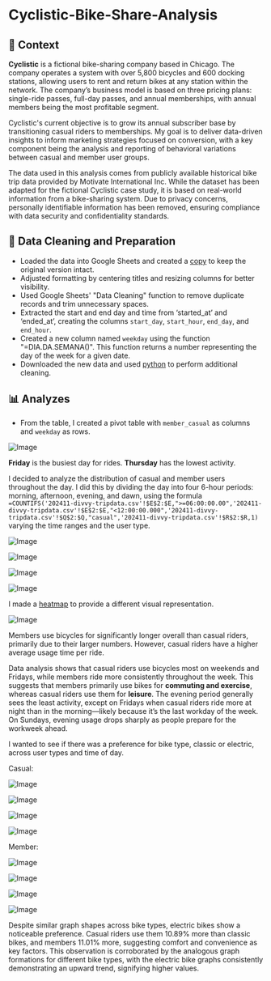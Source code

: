 # Cyclistic-Bike-Share-Analysis

## 📌 Context

**Cyclistic** is a fictional bike-sharing company based in Chicago. The company operates a system with over 5,800 bicycles and 600 docking stations, allowing users to rent and return bikes at any station within the network. The company’s business model is based on three pricing plans: single-ride passes, full-day passes, and annual memberships, with annual members being the most profitable segment.

Cyclistic's current objective is to grow its annual subscriber base by transitioning casual riders to memberships. My goal is to deliver data-driven insights to inform marketing strategies focused on conversion, with a key component being the analysis and reporting of behavioral variations between casual and member user groups.

The data used in this analysis comes from publicly available historical bike trip data provided by Motivate International Inc. While the dataset has been adapted for the fictional Cyclistic case study, it is based on real-world information from a bike-sharing system. Due to privacy concerns, personally identifiable information has been removed, ensuring compliance with data security and confidentiality standards.

## 🧹 Data Cleaning and Preparation

- Loaded the data into Google Sheets and created a [copy](bike%20data.csv) to keep the original version intact.
- Adjusted formatting by centering titles and resizing columns for better visibility.
- Used Google Sheets' "Data Cleaning" function to remove duplicate records and trim unnecessary spaces.
- Extracted the start and end day and time from ‘started_at’ and ‘ended_at’, creating the columns `start_day`, `start_hour`, `end_day`, and `end_hour`.
- Created a new column named `weekday` using the function "=DIA.DA.SEMANA()". This function returns a number representing the day of the week for a given date.
- Downloaded the new data and used [python](data_cleaning.ipynb) to perform additional cleaning.

## 📊 Analyzes


- From the table, I created a pivot table with `member_casual` as columns and `weekday` as rows.


![Image](https://github.com/user-attachments/assets/2367be7e-316d-40eb-a630-004c4c91c1bf)


**Friday** is the busiest day for rides.
**Thursday** has the lowest activity.

I decided to analyze the distribution of casual and member users throughout the day. I did this by dividing the day into four 6-hour periods: morning, afternoon, evening, and dawn, using the formula `=COUNTIFS('202411-divvy-tripdata.csv'!$E$2:$E,">=06:00:00.00",'202411-divvy-tripdata.csv'!$E$2:$E,"<12:00:00.000",'202411-divvy-tripdata.csv'!$Q$2:$Q,"casual",'202411-divvy-tripdata.csv'!$R$2:$R,1)` varying the time ranges and the user type.


![Image](https://github.com/user-attachments/assets/212eece8-c53a-45ef-b9e7-5ed6b57e92e2)


![Image](https://github.com/user-attachments/assets/6838ce32-5448-4593-bc9b-5fa652f2e198)


![Image](https://github.com/user-attachments/assets/bb259383-30f6-4faf-be94-c649f5ef5ca9)


![Image](https://github.com/user-attachments/assets/f3e1992e-9ae7-41a2-9fdb-2fea4b1bcbea)


I made a [heatmap](https://github.com/enzocolamego/Cyclistic-Bike-Share-Analysis/blob/main/analysis/heatmap.R) to provide a different visual representation.


![Image](https://github.com/user-attachments/assets/ac7397fa-cc0e-4a7a-b6ff-fad69cfce6a4)


Members use bicycles for significantly longer overall than casual riders, primarily due to their larger numbers. However, casual riders have a higher average usage time per ride.

Data analysis shows that casual riders use bicycles most on weekends and Fridays, while members ride more consistently throughout the week. This suggests that members primarily use bikes for **commuting and exercise**, whereas casual riders use them for **leisure**. The evening period generally sees the least activity, except on Fridays when casual riders ride more at night than in the morning—likely because it’s the last workday of the week. On Sundays, evening usage drops sharply as people prepare for the workweek ahead.

I wanted to see if there was a preference for bike type, classic or electric, across user types and time of day.


Casual:

![Image](https://github.com/user-attachments/assets/91b2f3fd-e87e-45fd-b56f-d9eb8bd82031)

![Image](https://github.com/user-attachments/assets/8b825857-9414-43d7-8fbe-9fb9f1673ad0)

![Image](https://github.com/user-attachments/assets/e4bf83f0-6578-4dc4-89c4-1ec0c13bcf81)

![Image](https://github.com/user-attachments/assets/cf14bca7-45cb-4475-9468-7fe0356568d2)

Member:

![Image](https://github.com/user-attachments/assets/7c9f8f3b-a5fe-4d05-966c-1cef9c33b53f)

![Image](https://github.com/user-attachments/assets/e2038bbf-c750-4043-8e16-e721b21933d6)

![Image](https://github.com/user-attachments/assets/2ba0ee2f-39c7-45db-bab4-7b8fbf216058)

![Image](https://github.com/user-attachments/assets/08764377-5b06-4b2b-a678-6a43542c48b8)

Despite similar graph shapes across bike types, electric bikes show a noticeable preference. Casual riders use them 10.89% more than classic bikes, and members 11.01% more, suggesting comfort and convenience as key factors. This observation is corroborated by the analogous graph formations for different bike types, with the electric bike graphs consistently demonstrating an upward trend, signifying higher values.
